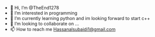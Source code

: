 - 👋 Hi, I’m @TheEnd1278
- 👀 I’m interested in programming
- 🌱 I’m currently learning python and im looking forward to start c++
- 💞️ I’m looking to collaborate on ...
- 📫 How to reach me Hassanalsubaidi1@gmail.com

<!---
TheEnd1278/TheEnd1278 is a ✨ special ✨ repository because its `README.md` (this file) appears on your GitHub profile.
You can click the Preview link to take a look at your changes.
--->
